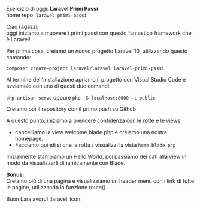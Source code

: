 Esercizio di oggi: **Laravel Primi Passi**  
nome repo: `laravel-primi-passi`

Ciao ragazzi,  
oggi iniziamo a muovere i primi passi con questo fantastico framework che è Laravel!

Per prima cosa, creiamo un nuovo progetto Laravel 10, utilizzando questo comando:

`composer create-project laravel/laravel laravel-primi-passi`

Al termine dell'installazione apriamo il progetto con Visual Studio Code e avviamolo con uno di questi due comandi:

`php artisan serve` oppure `php -S localhost:8000 -t public`

Creiamo poi il repository con il primo push su Github

A questo punto, iniziamo a prendere confidenza con le rotte e le views:  
- cancelliamo la view welcome.blade.php e creiamo una nostra homepage.
- Facciamo quindi sì che la rotta / visualizzi la vista `home.blade.php`

Inizialmente stampiamo un Hello World, poi passiamo dei dati alla view in modo da visualizzarli dinamicamente con Blade.

**Bonus:**  
Creiamo più di una pagina e visualizziamo un header menu con i link di tutte le pagine, utilizzando la funzione route()

Buon Laralavoro! :laravel_icon:
